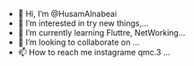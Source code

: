 - 👋 Hi, I’m @HusamAlnabeai
- 👀 I’m interested in try new things,...
- 🌱 I’m currently learning Fluttre, NetWorking...
- 💞️ I’m looking to collaborate on ...
- 📫 How to reach me instagrame qmc.3 ...

<!---
HusamAlnabeai/HusamAlnabeai is a ✨ special ✨ repository because its `README.md` (this file) appears on your GitHub profile.
You can click the Preview link to take a look at your changes.
--->
